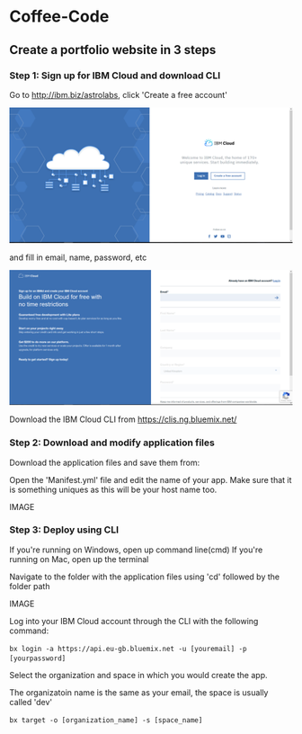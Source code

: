 # Coffee-Code

## Create a portfolio website in 3 steps

### Step 1: Sign up for IBM Cloud and download CLI

Go to http://ibm.biz/astrolabs, click 'Create a free account' 

![1](images/1.PNG)

and fill in email, name, password, etc

![2](images/2.PNG)

Download the IBM Cloud CLI from https://clis.ng.bluemix.net/

### Step 2: Download and modify application files

Download the application files and save them from: 

Open the 'Manifest.yml' file and edit the name of your app.
Make sure that it is something uniques as this will be your host name too.

IMAGE



### Step 3: Deploy using CLI

If you're running on Windows, open up command line(cmd)
If you're running on Mac, open up the terminal

Navigate to the folder with the application files using 'cd' followed by the folder path 

IMAGE

Log into your IBM Cloud account through the CLI with the following command: 

``` bx login -a https://api.eu-gb.bluemix.net -u [youremail] -p [yourpassword] ```

Select the organization and space in which you would create the app.

The organizatoin name is the same as your email, the space is usually called 'dev'

``` bx target -o [organization_name] -s [space_name] ```







